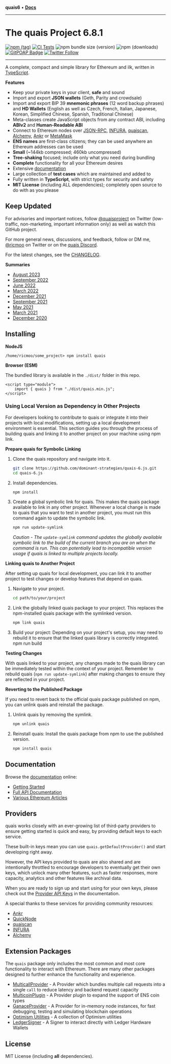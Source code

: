 **quais6** • [**Docs**](globals.md)

***

# The quais Project 6.8.1

[![npm (tag)](https://img.shields.io/npm/v/quais)](https://www.npmjs.com/package/quais)
[![CI Tests](https://github.com/quais-io/quais.js/actions/workflows/test-ci.yml/badge.svg?branch=main)](https://github.com/quais-io/quais.js/actions/workflows/test-ci.yml)
![npm bundle size (version)](https://img.shields.io/bundlephobia/minzip/quais)
![npm (downloads)](https://img.shields.io/npm/dm/quais)
[![GitPOAP Badge](https://public-api.gitpoap.io/v1/repo/quais-io/quais.js/badge)](https://www.gitpoap.io/gh/quais-io/quais.js)
[![Twitter Follow](https://img.shields.io/twitter/follow/ricmoo?style=social)](https://twitter.com/ricmoo)

---

A complete, compact and simple library for Ethereum and ilk, written
in [TypeScript](https://www.typescriptlang.org).

**Features**

- Keep your private keys in your client, **safe** and sound
- Import and export **JSON wallets** (Geth, Parity and crowdsale)
- Import and export BIP 39 **mnemonic phrases** (12 word backup phrases) and **HD Wallets** (English as well as Czech, French, Italian, Japanese, Korean, Simplified Chinese, Spanish, Traditional Chinese)
- Meta-classes create JavaScript objects from any contract ABI, including **ABIv2** and **Human-Readable ABI**
- Connect to Ethereum nodes over [JSON-RPC](https://github.com/ethereum/wiki/wiki/JSON-RPC), [INFURA](https://infura.io), [quaiscan](https://quaiscan.io), [Alchemy](https://alchemyapi.io), [Ankr](https://ankr.com) or [MetaMask](https://metamask.io)
- **ENS names** are first-class citizens; they can be used anywhere an Ethereum addresses can be used
- **Small** (~144kb compressed; 460kb uncompressed)
- **Tree-shaking** focused; include only what you need during bundling
- **Complete** functionality for all your Ethereum desires
- Extensive [documentation](https://docs.quais.org/v6/)
- Large collection of **test cases** which are maintained and added to
- Fully written in **TypeScript**, with strict types for security and safety
- **MIT License** (including ALL dependencies); completely open source to do with as you please

## Keep Updated

For advisories and important notices, follow [@quaisproject](https://twitter.com/quaisproject)
on Twitter (low-traffic, non-marketing, important information only) as well as watch this GitHub project.

For more general news, discussions, and feedback, follow or DM me,
[@ricmoo](https://twitter.com/ricmoo) on Twitter or on the
[quais Discord](https://discord.gg/qYtSscGYYc).

For the latest changes, see the
[CHANGELOG](https://github.com/quais-io/quais.js/blob/main/CHANGELOG.md).

**Summaries**

- [August 2023](https://blog.ricmoo.com/highlights-quais-js-august-2023-fb68354c576c)
- [September 2022](https://blog.ricmoo.com/highlights-quais-js-september-2022-d7bda0fc37ed)
- [June 2022](https://blog.ricmoo.com/highlights-quais-js-june-2022-f5328932e35d)
- [March 2022](https://blog.ricmoo.com/highlights-quais-js-march-2022-f511fe1e88a1)
- [December 2021](https://blog.ricmoo.com/highlights-quais-js-december-2021-dc1adb779d1a)
- [September 2021](https://blog.ricmoo.com/highlights-quais-js-september-2021-1bf7cb47d348)
- [May 2021](https://blog.ricmoo.com/highlights-quais-js-may-2021-2826e858277d)
- [March 2021](https://blog.ricmoo.com/highlights-quais-js-march-2021-173d3a545b8d)
- [December 2020](https://blog.ricmoo.com/highlights-quais-js-december-2020-2e2db8bc800a)

## Installing

**NodeJS**

```
/home/ricmoo/some_project> npm install quais
```

**Browser (ESM)**

The bundled library is available in the `./dist/` folder in this repo.

```
<script type="module">
    import { quais } from "./dist/quais.min.js";
</script>
```

### Using Local Version as Dependency in Other Projects

For developers looking to contribute to quais or integrate it into their projects with local modifications, setting up a local development environment is essential. This section guides you through the process of building quais and linking it to another project on your machine using npm link.

**Prepare quais for Symbolic Linking**

1. Clone the quais repository and navigate into it.

    ```bash
    git clone https://github.com/dominant-strategies/quais-6.js.git
    cd quais-6.js
    ```

2. Install dependencies.

    ``` bash
    npm install
    ```

3. Create a global symbolic link for quais. This makes the quais package available to link in any other project. Whenever a local change is made to quais that you want to test in another project, you must run this command again to update the symbolic link. 

    ```bash
    npm run update-symlink
    ```

    _Caution - The `update-symlink` command updates the globally available symbolic link to the build of the current branch you are on when the command is run. This can potentially lead to incompatible version usage if quais is linked to multiple projects locally._

**Linking quais to Another Project**

After setting up quais for local development, you can link it to another project to test changes or develop features that depend on quais.

1. Navigate to your project.
    ```bash
    cd path/to/your/project
    ```
2. Link the globally linked quais package to your project. This replaces the npm-installed quais package with the symlinked version.
    ```bash
    npm link quais
    ```
3. Build your project: Depending on your project's setup, you may need to rebuild it to ensure that the linked quais library is correctly integrated.
npm run build

**Testing Changes**

With quais linked to your project, any changes made to the quais library can be immediately tested within the context of your project. Remember to rebuild quais (`npm run update-symlink`) after making changes to ensure they are reflected in your project.

**Reverting to the Published Package**

If you need to revert back to the official quais package published on npm, you can unlink quais and reinstall the package.
1. Unlink quais by removing the symlink.
    ```bash
    npm unlink quais
    ```

2. Reinstall quais: Install the quais package from npm to use the published version.
    ```bash
    npm install quais
    ```

## Documentation

Browse the [documentation](https://docs.quais.org) online:

- [Getting Started](https://docs.quais.org/v6/getting-started/)
- [Full API Documentation](https://docs.quais.org/v6/api/)
- [Various Ethereum Articles](https://blog.ricmoo.com/)

## Providers

quais works closely with an ever-growing list of third-party providers
to ensure getting started is quick and easy, by providing default keys
to each service.

These built-in keys mean you can use `quais.getDefaultProvider()` and
start developing right away.

However, the API keys provided to quais are also shared and are
intentionally throttled to encourage developers to eventually get
their own keys, which unlock many other features, such as faster
responses, more capacity, analytics and other features like archival
data.

When you are ready to sign up and start using for your own keys, please
check out the [Provider API Keys](https://docs.quais.org/v5/api-keys/) in
the documentation.

A special thanks to these services for providing community resources:

- [Ankr](https://www.ankr.com/)
- [QuickNode](https://www.quicknode.com/)
- [quaiscan](https://quaiscan.io/)
- [INFURA](https://infura.io/)
- [Alchemy](https://dashboard.alchemyapi.io/signup?referral=55a35117-028e-4b7c-9e47-e275ad0acc6d)

## Extension Packages

The `quais` package only includes the most common and most core
functionality to interact with Ethereum. There are many other
packages designed to further enhance the functionality and experience.

- [MulticallProvider](https://github.com/quais-io/ext-provider-multicall) - A Provider which bundles multiple call requests into a single `call` to reduce latency and backend request capacity
- [MulticoinPlugin](https://github.com/quais-io/ext-provider-plugin-multicoin) - A Provider plugin to expand the support of ENS coin types
- [GanaceProvider](https://github.com/quais-io/ext-provider-ganache) - A Provider for in-memory node instances, for fast debugging, testing and simulating blockchain operations
- [Optimism Utilities](https://github.com/quais-io/ext-utils-optimism) - A collection of Optimism utilities
- [LedgerSigner](https://github.com/quais-io/ext-signer-ledger) - A Signer to interact directly with Ledger Hardware Wallets

## License

MIT License (including **all** dependencies).
